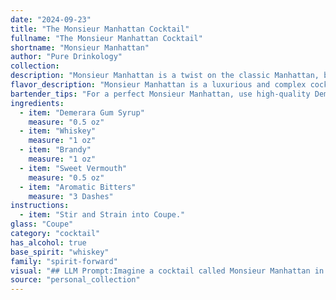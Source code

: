 ```yaml
---
date: "2024-09-23"
title: "The Monsieur Manhattan Cocktail"
fullname: "The Monsieur Manhattan Cocktail"
shortname: "Monsieur Manhattan"
author: "Pure Drinkology"
collection:
description: "Monsieur Manhattan is a twist on the classic Manhattan, belonging to the Whiskey Cocktail family.  This variation, likely created in the late 19th or early 20th century,  introduces Brandy and Demerara Gum Syrup for a richer, more complex flavor profile. "
flavor_description: "Monsieur Manhattan is a luxurious and complex cocktail with a rich, layered flavor profile. The Demerara gum syrup adds a hint of caramel sweetness, balanced by the robust notes of whiskey and brandy. Sweet vermouth contributes a subtle herbal and bittersweet complexity, while aromatic bitters provide a final touch of spice and complexity. The overall taste is smooth, sophisticated, and undeniably elegant. "
bartender_tips: "For a perfect Monsieur Manhattan, use high-quality Demerara gum syrup for a rich, caramelized sweetness. Chill all ingredients beforehand, especially the whiskey and brandy, for a refreshing, balanced cocktail. Use a good quality sweet vermouth and don't skimp on the aromatic bitters, as they add depth and complexity. Stir gently with ice, ensuring a smooth and cold mixture. Garnish with a cherry or an orange twist for a classic touch. "
ingredients:
  - item: "Demerara Gum Syrup"
    measure: "0.5 oz"
  - item: "Whiskey"
    measure: "1 oz"
  - item: "Brandy"
    measure: "1 oz"
  - item: "Sweet Vermouth"
    measure: "0.5 oz"
  - item: "Aromatic Bitters"
    measure: "3 Dashes"
instructions:
  - item: "Stir and Strain into Coupe."
glass: "Coupe"
category: "cocktail"
has_alcohol: true
base_spirit: "whiskey"
family: "spirit-forward"
visual: "## LLM Prompt:Imagine a cocktail called Monsieur Manhattan in a chilled coupe glass. **Describe its appearance in detail, focusing on:*** **Color:** What is the overall hue of the cocktail? Does it have any depth or layering?* **Clarity:** Is it clear, cloudy, or have any visible particles?* **Texture:** Is it oily, viscous, or smooth? Does it have any head or foam?* **Garnish:** What garnish, if any, is used? How does it enhance the visual appeal?* **Overall impression:** What does the cocktail evoke visually? Is it elegant, inviting, or bold?**Consider the ingredients:*** Demerara Gum Syrup: Does it contribute any color or texture?* Whiskey: Does it bring a golden or amber tone?* Brandy: Does it add any richness or depth to the color?* Sweet Vermouth: Does it contribute to the overall color, adding a hint of red or orange?* Aromatic Bitters: Do they influence the color at all, or add a touch of depth and complexity? **Your goal is to paint a vivid picture of the Monsieur Manhattan using words, allowing the reader to almost taste and feel its presence.** "
source: "personal_collection"
---
```


